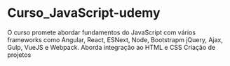 # Curso_JavaScript-udemy
O curso promete abordar fundamentos do JavaScript com vários frameworks como Angular, React, ESNext, Node, Bootstrapm jQuery, Ajax, Gulp, VueJS e Webpack.
Aborda integração ao HTML e CSS
Criação de projetos
